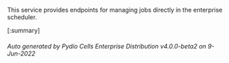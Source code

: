 






This service provides endpoints for managing jobs directly in the enterprise scheduler.

[:summary]

###### Auto generated by Pydio Cells Enterprise Distribution v4.0.0-beta2 on 9-Jun-2022
